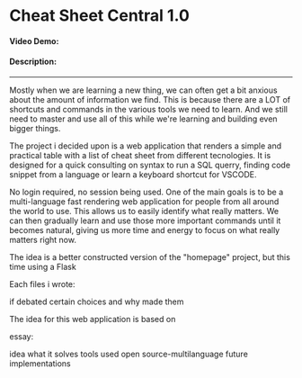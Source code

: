 # Cheat Sheet Central 1.0
#### Video Demo:  <URL HERE>
#### Description:


___

Mostly when we are learning a new thing, we can often get a bit anxious about the amount of information we find. This is because there are a LOT of shortcuts and commands in the various tools we need to learn. And we still need to master and use all of this while we're learning and building even bigger things.

The project i decided upon is a web application that renders a simple and practical table with a list of cheat sheet from different tecnologies.
It is designed for a quick consulting on syntax to run a SQL querry, finding code snippet from a language or learn a keyboard shortcut for VSCODE.

No login required, no session being used. One of the main goals is to be a multi-language fast rendering web application for people from all around the world to use. This allows us to easily identify what really matters. We can then gradually learn and use those more important commands until it becomes natural, giving us more time and energy to focus on what really matters right now.

The idea is a better constructed version of the "homepage" project, but this time using a Flask 


Each files i wrote:

if debated certain choices and why made them

The idea for this web application is based on 


essay:

idea
what it solves
tools used
open source-multilanguage
future implementations